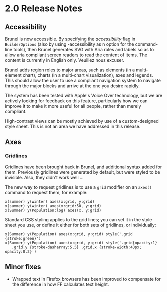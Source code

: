 # 2.0 Release Notes

## Accessibility

Brunel is now accessible. By specifying the _accessibility_ flag in `BuilderOptions`
(also by using -accessibility as n option for the command-line tools), then Brunel generates
SVG with Aria roles and labels so as to allow aria compliant screen readers to read the
content of items. The content is currently in English only. Veuillez nous excuser.

Brunel adds region roles to major areas, such as elements (in a multi-element chart),
charts (in a multi-chart visualization), axes and legends. This should allow the user to use
a compliant navigation system to navigate through the major blocks and arrive at the one you
desire rapidly.

The system has been tested with Apple's Voice Over technology, but we are actively looking
for feedback on this feature, particularly how we can improve it to make it more useful for
all people, rather than merely compliant.

High-contrast views can be mostly achieved by use of a custom-designed style sheet. This is
not an area we have addressed in this release.


## Axes

### Gridlines
Gridlines have been brought back in Brunel, and additional syntax added for them.
Previously gridlines were generated by default, but were styled to be invisible.
Also, they didn't work well ...

The new way to request gridlines is to use a `grid` modifier on an `axes()` command
to request them, for example:

    x(summer) y(winter) axes(x:grid, y:grid)
    x(summer) y(winter) axes(x:grid:50, y:grid)
    x(Summer) y(Population:log) axes(x, y:grid)

Standard CSS styling applies to the grid lines; you can set it in the style sheet you use,
or define it either for both sets of gridlines, or individually:

    x(Summer) y(Population) axes(x:grid, y:grid) style('.grid {stroke:green}')
    x(Summer) y(Population) axes(x:grid, y:grid) style('.grid{opacity:1}
       .grid.y {stroke-dasharray:5,5} .grid.x {stroke-width:40px; opacity:0.2}')

## Minor fixes

 * Wrapped text in Firefox browsers has been improved to compensate for the difference in
   how FF calculates text height.

